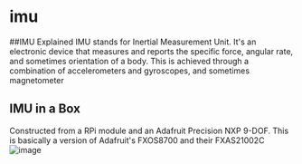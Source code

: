 # imu
##IMU Explained
IMU stands for Inertial Measurement Unit. It's an electronic device that measures and reports the specific force, angular rate, and sometimes orientation of a body. This is achieved through a combination of accelerometers and gyroscopes, and sometimes magnetometer
## IMU in a Box 
Constructed from a RPi module and an Adafruit Precision NXP 9-DOF. This is basically a version of Adafruit's FXOS8700 and their FXAS21002C
![image](https://github.com/user-attachments/assets/50a53884-9c1b-43cc-aa10-cc0c71fd478f)
